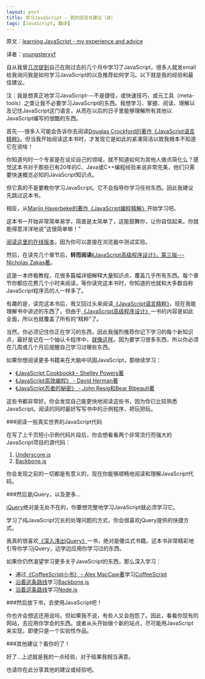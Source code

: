 ```yaml
---
layout: post
title: 学习JavaScript - 我的经验与建议（译）
tags: [JavaScript, 翻译]
---
```


原文：[learning JavaScript - my experience and advice](http://sivers.org/learn-js)

译者：[youngsterxyf](https://github.com/youngsterxyf)

自从我曾[几](http://sivers.org/os)[次](http://sivers.org/srs)[提到](http://sivers.org/prog)自己在刚过去的几个月中学习了JavaScript，很多人就发email给我询问我是如何学习JavaScript的以及推荐如何学习。以下就是我的经验和最佳建议。

注：我是想真正地学习JavaScript---不是捷径，或快速技巧，或元工具（meta-tools）之类让我不必要学习JavaScript的东西。我想学习、掌握、阅读、理解以及记住JavaScript这门语言，从而在以后的日子里能够理解所有其他以JavaScript编写的很酷的东西。

首先---很多人可能会告诉你去阅读[Douglas Crockford的著作《JavaScript语言精粹》](http://shop.oreilly.com/product/9780596517748.do)。但当我开始阅读这本书时，才发现它是如此的紧凑简洁以致我根本不知道它在说啥！

你知道何时一个专家是在谈论自己的领域，就不知道如何为其他人做点简化么？感觉这本书对于那些已有20年的C、Java或C++编程经验来说非常完美，他们只需要快速概览必知的JavaScript知识点。

但它真的不是要教你学习JavaScript。它不会指导你学习任何东西。因此我建议先跳过这本书。

相反，从[Marijn Haverbeke的著作《JavaScript编程精解》](http://eloquentjavascript.net/)开始学习吧。

这本书一开始非常简单易学，简直是太简单了，这能鼓舞你，让你自信起来。你就能得意洋洋地说“这很简单嘛！”

[阅读这里的在线版本](http://eloquentjavascript.net/contents.html)，因为你可以直接在浏览器中测试实验。

然后，在读完几个章节后，**转而阅读**[《JavaScript高级程序设计》，第三版---Nicholas Zakas著](http://www.wrox.com/WileyCDA/WroxTitle/Professional-JavaScript-for-Web-Developers-3rd-Edition.productCd-1118222199.html)。

这是一本终极教程，花很多篇幅详细解释大量知识点，覆盖几乎所有东西。每个章节你都应花费几个小时来阅读，等你读完这本书时，你知道的也就和大多数自称JavaScript程序员的人一样多了。

有趣的是，读完这本书后，我又回过头来阅读[《JavaScript语言精粹》](http://shop.oreilly.com/product/9780596517748.do)，现在我能理解书中讲述的东西了。但由于[《JavaScript高级程序设计》](http://www.wrox.com/WileyCDA/WroxTitle/Professional-JavaScript-for-Web-Developers-3rd-Edition.productCd-1118222199.html)一书的内容是如此全面，所以也就覆盖了所有的“精粹”了。

当然，你必须记住你正在学习的东西，因此我强烈推荐你记下学习的每个新知识点，最好是记在一个抽认卡程序中，[就像这样](http://sivers.org/srs)。因为要学习很多东西，所以你必须在几周或几个月后提醒自己学习过哪些东西。

如果你想阅读更多书籍来在大脑中巩固JavaScript，那继续学习：

- [《JavaScript Cookbook》 - Shelley Powers著](http://shop.oreilly.com/product/9780596806149.do)
- [《JavaScript高效编程》 - David Herman著](http://effectivejs.com/)
- [《JavaScript忍者的秘密》 - John Resig和Bear Bibeault著](http://www.manning.com/resig/)

这些书都非常好。你会发现自己能更快地阅读这些书，因为你已比较熟悉JavaScript。阅读的同时最好写写书中的示例程序，把玩把玩。

###阅读一些真实世界的JavaScript代码

在写了上千页短小示例代码片段后，你会想看看两个非常流行而强大的JavaScript项目的源代码：

1. [Underscore.js](http://underscorejs.org/docs/underscore.html)
2. [Backbone.js](http://backbonejs.org/docs/backbone.html)

你会发现之前的一切都是有意义的，现在你能够顺畅地阅读和理解JavaScript代码。

###然后是jQuery，以及更多...

[jQuery](http://jquery.com/)绝对是无处不在的，你要想完整地学习JavaScript就必须学习它。

学习了纯JavaScript冗长的处理问题的方式，你会很喜欢jQuery提供的快捷方式。

我真的很喜欢[《深入浅出jQuery》](http://www.headfirstlabs.com/books/hfjquery/)一书，绝对是傻瓜式书籍。这本书非常精彩地引导你学习jQuery，边学边应用你学习过的东西。

如果你仍然渴望学习更多关于JavaScript的东西，那么深入学习：

- 通过[《CoffeeScript小书》 - Alex MacCaw著](http://shop.oreilly.com/product/0636920024309.do)学习[CoffeeScript](http://coffeescript.org/)
- [沿着这条路线](http://javascriptissexy.com/learn-backbone-js-completely/)学习[Backbone.js](http://backbonejs.org/)
- [沿着这条路线](http://javascriptissexy.com/learn-node-js-completely-and-with-confidence/)学习[Node.js](http://nodejs.org/)

###然后放下书，去使用JavaScript吧！

你也许会想这还用说吗，但如果我不说，有些人又会抱怨了。因此，看看你现有的网站，去应用你学会的东西。或者从头开始做个新的站点，尽可能用JavaScript来实现，即使只是一个实验性作品。

###其他建议？看你的了！

好了...上述就是我的一点经验，对于结果我相当满意。

也请你在此分享其他的建议或经验吧。
